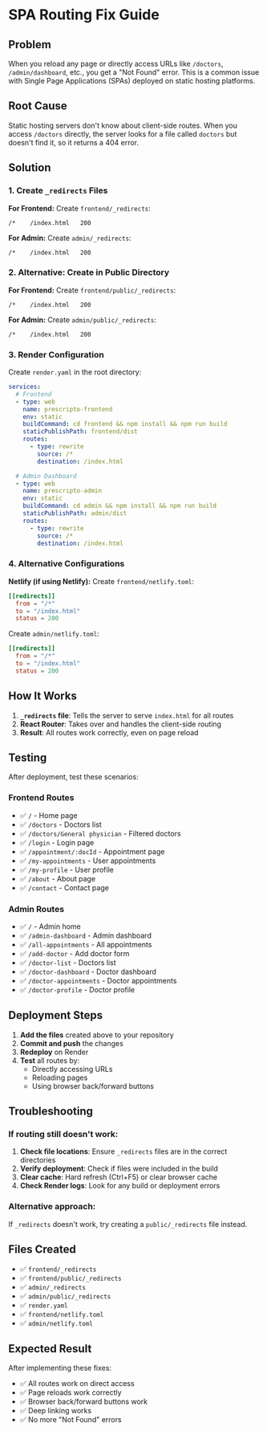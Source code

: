 # SPA Routing Fix Guide

## Problem
When you reload any page or directly access URLs like `/doctors`, `/admin/dashboard`, etc., you get a "Not Found" error. This is a common issue with Single Page Applications (SPAs) deployed on static hosting platforms.

## Root Cause
Static hosting servers don't know about client-side routes. When you access `/doctors` directly, the server looks for a file called `doctors` but doesn't find it, so it returns a 404 error.

## Solution

### 1. Create `_redirects` Files

**For Frontend:**
Create `frontend/_redirects`:
```
/*    /index.html   200
```

**For Admin:**
Create `admin/_redirects`:
```
/*    /index.html   200
```

### 2. Alternative: Create in Public Directory

**For Frontend:**
Create `frontend/public/_redirects`:
```
/*    /index.html   200
```

**For Admin:**
Create `admin/public/_redirects`:
```
/*    /index.html   200
```

### 3. Render Configuration

Create `render.yaml` in the root directory:
```yaml
services:
  # Frontend
  - type: web
    name: prescripto-frontend
    env: static
    buildCommand: cd frontend && npm install && npm run build
    staticPublishPath: frontend/dist
    routes:
      - type: rewrite
        source: /*
        destination: /index.html

  # Admin Dashboard
  - type: web
    name: prescripto-admin
    env: static
    buildCommand: cd admin && npm install && npm run build
    staticPublishPath: admin/dist
    routes:
      - type: rewrite
        source: /*
        destination: /index.html
```

### 4. Alternative Configurations

**Netlify (if using Netlify):**
Create `frontend/netlify.toml`:
```toml
[[redirects]]
  from = "/*"
  to = "/index.html"
  status = 200
```

Create `admin/netlify.toml`:
```toml
[[redirects]]
  from = "/*"
  to = "/index.html"
  status = 200
```

## How It Works

1. **`_redirects` file**: Tells the server to serve `index.html` for all routes
2. **React Router**: Takes over and handles the client-side routing
3. **Result**: All routes work correctly, even on page reload

## Testing

After deployment, test these scenarios:

### Frontend Routes
- ✅ `/` - Home page
- ✅ `/doctors` - Doctors list
- ✅ `/doctors/General physician` - Filtered doctors
- ✅ `/login` - Login page
- ✅ `/appointment/:docId` - Appointment page
- ✅ `/my-appointments` - User appointments
- ✅ `/my-profile` - User profile
- ✅ `/about` - About page
- ✅ `/contact` - Contact page

### Admin Routes
- ✅ `/` - Admin home
- ✅ `/admin-dashboard` - Admin dashboard
- ✅ `/all-appointments` - All appointments
- ✅ `/add-doctor` - Add doctor form
- ✅ `/doctor-list` - Doctors list
- ✅ `/doctor-dashboard` - Doctor dashboard
- ✅ `/doctor-appointments` - Doctor appointments
- ✅ `/doctor-profile` - Doctor profile

## Deployment Steps

1. **Add the files** created above to your repository
2. **Commit and push** the changes
3. **Redeploy** on Render
4. **Test** all routes by:
   - Directly accessing URLs
   - Reloading pages
   - Using browser back/forward buttons

## Troubleshooting

### If routing still doesn't work:

1. **Check file locations**: Ensure `_redirects` files are in the correct directories
2. **Verify deployment**: Check if files were included in the build
3. **Clear cache**: Hard refresh (Ctrl+F5) or clear browser cache
4. **Check Render logs**: Look for any build or deployment errors

### Alternative approach:

If `_redirects` doesn't work, try creating a `public/_redirects` file instead.

## Files Created

- ✅ `frontend/_redirects`
- ✅ `frontend/public/_redirects`
- ✅ `admin/_redirects`
- ✅ `admin/public/_redirects`
- ✅ `render.yaml`
- ✅ `frontend/netlify.toml`
- ✅ `admin/netlify.toml`

## Expected Result

After implementing these fixes:
- ✅ All routes work on direct access
- ✅ Page reloads work correctly
- ✅ Browser back/forward buttons work
- ✅ Deep linking works
- ✅ No more "Not Found" errors 